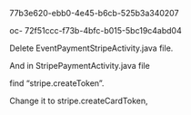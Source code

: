 77b3e620-ebb0-4e45-b6cb-525b3a340207

oc- 72f51ccc-f73b-4bfc-b015-5bc19c4abd04



Delete EventPaymentStripeActivity.java file. 

And in StripePaymentActivity.java file 

find “stripe.createToken”. 

Change it to stripe.createCardToken,


